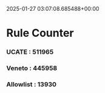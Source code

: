 2025-01-27 03:07:08.685488+00:00
# Rule Counter 
 ### UCATE : 511965

 ### Veneto : 445958

 ### Allowlist : 13930